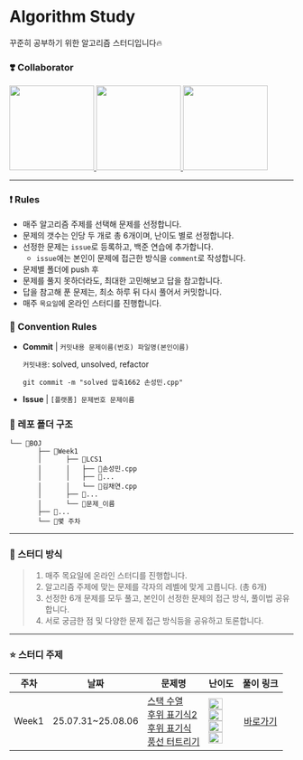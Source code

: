 # Algorithm Study

꾸준히 공부하기 위한 알고리즘 스터디입니다🔥

### ❣️ Collaborator

<div>
  <a href="https://github.com/dannysmson">
    <img src="https://avatars.githubusercontent.com/dannysmson" width="150" style="max-width: 100%;">
  </a>
  <a href="https://github.com/chaerish">
    <img src="https://avatars.githubusercontent.com/chaerish" width="150" style="max-width: 100%;">
  </a>
  <a href="https://github.com/YANGSEOKWOO">
    <img src="https://avatars.githubusercontent.com/YANGSEOKWOO" width="150" style="max-width: 100%;">
  </a>
</div>

---

### ❗️ Rules

- 매주 알고리즘 주제를 선택해 문제를 선정합니다.
- 문제의 갯수는 인당 두 개로 총 6개이며, 난이도 별로 선정합니다.
- 선정한 문제는 `issue`로 등록하고, 백준 연습에 추가합니다.
  - `issue`에는 본인이 문제에 접근한 방식을 `comment`로 작성합니다.
- 문제별 폴더에 push 후
- 문제를 풀지 못하더라도, 최대한 고민해보고 답을 참고합니다.
- 답을 참고해 푼 문제는, 최소 하루 뒤 다시 풀어서 커밋합니다.
- 매주 `목요일`에 온라인 스터디를 진행합니다.

### 📌 Convention Rules

- **Commit** | `커밋내용 문제이름(번호) 파일명(본인이름)`

  `커밋내용`: solved, unsolved, refactor

  ```
  git commit -m "solved 압축1662 손성민.cpp"
  ```

- **Issue** | `[플랫폼] 문제번호 문제이름`

### 📂 레포 폴더 구조

```
└── 📂BOJ
       ├── 📂Week1
       │      ├── 📂LCS1
       │      │   ├── 💾손성민.cpp
       │      │   ├── 💾...
       │      │   └── 💾김채연.cpp
       │      ├── 📂...
       │      └── 📂문제_이름
       ├── 📂...
       └── 📂몇 주차
```

---

### 📖 스터디 방식

> 1. 매주 목요일에 온라인 스터디를 진행합니다.
> 2. 알고리즘 주제에 맞는 문제를 각자의 레벨에 맞게 고릅니다. (총 6개)
> 3. 선정한 6개 문제를 모두 풀고, 본인이 선정한 문제의 접근 방식, 풀이법 공유합니다.
> 4. 서로 궁금한 점 및 다양한 문제 접근 방식등을 공유하고 토론합니다.

---

### ⭐️ 스터디 주제

|          주차          |    날짜      |문제명                                                       | 난이도                                   |        풀이 링크         |
| --------------- | --------------- | ------------------------------------------------------------ | ------------------------------------------------------------ | :----------------------------------------: |
| Week1 | 25.07.31~25.08.06 |[스택 수열](https://www.acmicpc.net/problem/1874)<br />[후위 표기식2](https://www.acmicpc.net/problem/1935)<br />[후위 표기식](https://www.acmicpc.net/problem/1918)<br />[풍선 터트리기](https://www.acmicpc.net/problem/2346) | <img height="20px" width="25px" src="https://static.solved.ac/tier_small/8.svg"/> <br /><img height="20px" width="25px" src="https://static.solved.ac/tier_small/8.svg"/> <br /><img height="20px" width="25px" src="https://static.solved.ac/tier_small/14.svg"/><br />  <img height="20px" width="25px" src="https://static.solved.ac/tier_small/8.svg"/>                 | <a href="./Week01">바로가기</a> |
